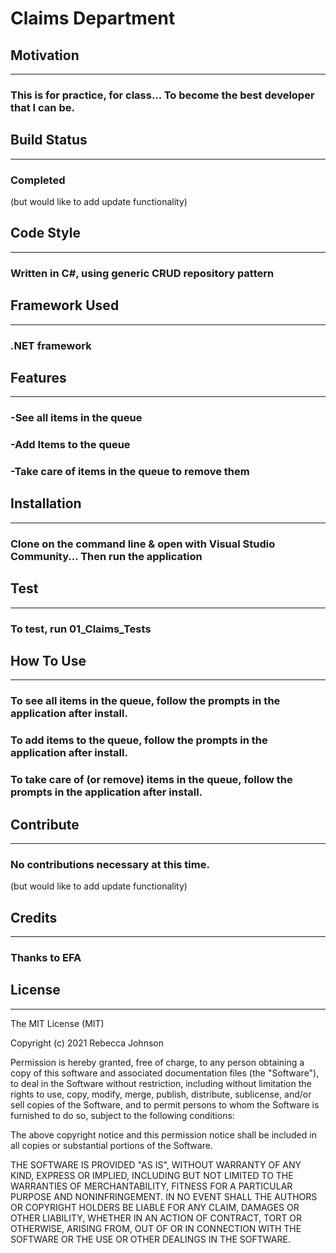 ﻿# Claims Department #

## Motivation ##
---
### This is for practice, for class... To become the best developer that I can be. ###  

## Build Status ##  
---
### Completed ###  
(but would like to add update functionality)

## Code Style ##  
---
### Written in C#, using generic CRUD repository pattern ###  

## Framework Used ##  
---
### .NET framework ###  


## Features ##  
---
### -See all items in the queue ###  
### -Add Items to the queue ###  
### -Take care of items in the queue to remove them ###

## Installation ## 
---
### Clone on the command line & open with Visual Studio Community... Then run the application ###  

## Test ## 
---
### To test, run 01_Claims_Tests

## How To Use
---
### To see all items in the queue, follow the prompts in the application after install.
### To add items to the queue, follow the prompts in the application after install.
### To take care of (or remove) items in the queue, follow the prompts in the application after install.

## Contribute
---
### No contributions necessary at this time.
(but would like to add update functionality)

## Credits
---
### Thanks to EFA

## License
---
The MIT License (MIT)

Copyright (c) 2021 Rebecca Johnson

Permission is hereby granted, free of charge, to any person obtaining a copy of this software and associated documentation files (the "Software"), to deal in the Software without restriction, including without limitation the rights to use, copy, modify, merge, publish, distribute, sublicense, and/or sell copies of the Software, and to permit persons to whom the Software is furnished to do so, subject to the following conditions:

The above copyright notice and this permission notice shall be included in all copies or substantial portions of the Software.

THE SOFTWARE IS PROVIDED "AS IS", WITHOUT WARRANTY OF ANY KIND, EXPRESS OR IMPLIED, INCLUDING BUT NOT LIMITED TO THE WARRANTIES OF MERCHANTABILITY, FITNESS FOR A PARTICULAR PURPOSE AND NONINFRINGEMENT. IN NO EVENT SHALL THE AUTHORS OR COPYRIGHT HOLDERS BE LIABLE FOR ANY CLAIM, DAMAGES OR OTHER LIABILITY, WHETHER IN AN ACTION OF CONTRACT, TORT OR OTHERWISE, ARISING FROM, OUT OF OR IN CONNECTION WITH THE SOFTWARE OR THE USE OR OTHER DEALINGS IN THE SOFTWARE.
